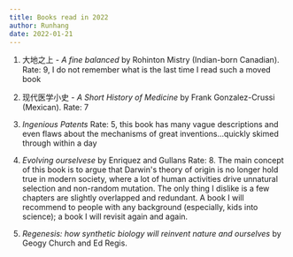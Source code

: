 ```yaml
---
title: Books read in 2022
author: Runhang
date: 2022-01-21
---
```


1. 大地之上 - _A fine balanced_ by Rohinton Mistry (Indian-born Canadian). Rate: 9, I do not remember what is the last time I read such a moved book

2. 现代医学小史 - _A Short History of Medicine_ by Frank Gonzalez-Crussi (Mexican). Rate: 7
3. _Ingenious Patents_  Rate: 5, this book has many vague descriptions and even flaws about the mechanisms of great inventions...quickly skimed through within a day
4. _Evolving ourselvese_ by Enriquez and Gullans Rate: 8. The main concept of this book is to argue that Darwin's theory of origin is no longer hold true in modern society, where a lot of human activities drive unnatural selection and non-random mutation. The only thing I dislike is a few chapters are slightly overlapped and redundant. A book I will recommend to people with any background (especially, kids into science); a book I will revisit again and again.
5. _Regenesis: how synthetic biology will reinvent nature and ourselves_ by Geogy Church and Ed Regis.    


